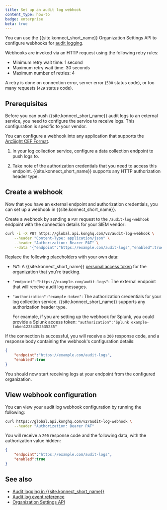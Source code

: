```yaml
---
title: Set up an audit log webhook
content_type: how-to
badge: enterprise
beta: true
---
```


You can use the {{site.konnect_short_name}} Organization Settings API to configure webhooks for [audit logging](/konnect/org-management/audit-logging). 

Webhooks are invoked via an HTTP request using the following retry rules:

- Minimum retry wait time: 1 second
- Maximum retry wait time: 30 seconds
- Maximum number of retries: 4

A retry is done on connection error, server error (`500` status code), or too many requests (`429` status code).

## Prerequisites

Before you can push {{site.konnect_short_name}} audit logs to an external service, you need to configure the service to receive logs. 
This configuration is specific to your vendor.

You can configure a webhook into any application that supports the [ArcSight CEF Format](https://docs.centrify.com/Content/IntegrationContent/SIEM/arcsight-cef/arcsight-cef-format.htm).

1. In your log collection service, configure a data collection endpoint to push logs to.

2. Take note of the authorization credentials that you need to access this endpoint. {{site.konnect_short_name}} supports any HTTP authorization header type.

## Create a webhook

Now that you have an external endpoint and authorization credentials, you can set up a webhook in {{site.konnect_short_name}}.

Create a webhook by sending a `PUT` request to the `/audit-log-webhook` endpoint with the connection details for your SIEM vendor:

```sh
curl -i -X PUT https://global.api.konghq.com/v2/audit-log-webhook \
    --header "Content-Type: application/json" \
    --header "Authorization: Bearer PAT" \
    --data '{"endpoint":"https://example.com/audit-logs","enabled":true,"authorization":"example-token"}'
```

Replace the following placeholders with your own data:
* `PAT`: A {{site.konnect_short_name}} [personal access token](https://cloud.konghq.com/global/tokens) for the organization that you're tracking.
* `"endpoint":"https://example.com/audit-logs"`: The external endpoint that will receive audit log messages.
* `"authorization":"example-token"`: The authorization credentials for your log collection service. 
{{site.konnect_short_name}} supports any authorization header type.

    For example, if you are setting up the webhook for Splunk, you could provide a Splunk access token: `"authorization":"Splunk example-token12234352535235"`

If the connection is successful, you will receive a `200` response code, and a response body containing the webhook's configuration details: 

```json
{
    "endpoint":"https://example.com/audit-logs",
    "enabled":true
}
```

You should now start receiving logs at your endpoint from the configured organization. 

## View webhook configuration

You can view your audit log webhook configuration by running the following:

```sh
curl https://global.api.konghq.com/v2/audit-log-webhook \
    --header "Authorization: Bearer PAT"
```

You will receive a `200` response code and the following data, with the authorization value hidden:

```json
{
    "endpoint":"https://example.com/audit-logs",
    "enabled":true
}
```

## See also
* [Audit logging in {{site.konnect_short_name}}](/konnect/org-management/audit-logging/)
* [Audit log event reference](/konnect/org-management/audit-logging/reference/)
* [Organization Settings API](https://developer.konghq.com/spec/e46e7742-befb-49b1-9bf1-7cbe477ab818/d36126ee-ab8d-47b2-960f-5703da22cced/)